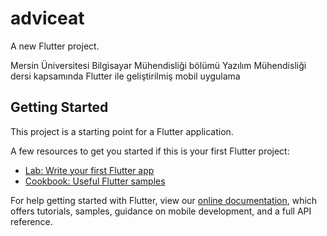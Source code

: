 # adviceat

A new Flutter project.

Mersin Üniversitesi Bilgisayar Mühendisliği bölümü Yazılım Mühendisliği dersi kapsamında Flutter ile geliştirilmiş mobil uygulama

## Getting Started

This project is a starting point for a Flutter application.

A few resources to get you started if this is your first Flutter project:

- [Lab: Write your first Flutter app](https://flutter.io/docs/get-started/codelab)
- [Cookbook: Useful Flutter samples](https://flutter.io/docs/cookbook)

For help getting started with Flutter, view our 
[online documentation](https://flutter.io/docs), which offers tutorials, 
samples, guidance on mobile development, and a full API reference.
